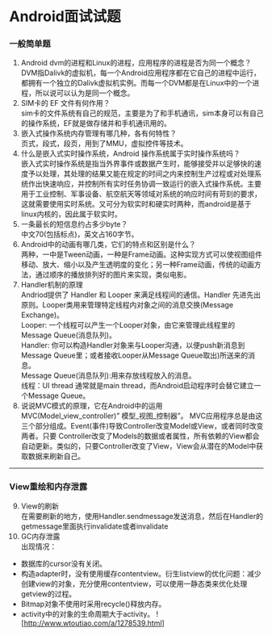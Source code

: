 # Android面试试题
### 一般简单题
1. Android dvm的进程和Linux的进程，应用程序的进程是否为同一个概念？  
  DVM指Dalivk的虚拟机，每一个Android应用程序都在它自己的进程中运行，都拥有一个独立的Dalivk虚拟机实例。而每一个DVM都是在Linux中的一个进程，所以说可以认为是同一个概念。
2. SIM卡的 EF 文件有何作用？  
  sim卡的文件系统有自己的规范，主要是为了和手机通讯，sim本身可以有自己的操作系统，EF就是做存储并和手机通讯用的。
3. 嵌入式操作系统内存管理有哪几种，各有何特性？  
  页式，段式，段页，用到了MMU，虚拟控件等技术。
4. 什么是嵌入式实时操作系统，Android 操作系统属于实时操作系统吗？  
  嵌入式实时操作系统是指当外界事件或数据产生时，能够接受并以足够快的速度予以处理，其处理的结果又能在规定的时间之内来控制生产过程或对处理系统作出快速响应，并控制所有实时任务协调一致运行的嵌入式操作系统。主要用于工业控制、军事设备、航空航天等领域对系统的响应时间有苛刻的要求，这就需要使用实时系统。又可分为软实时和硬实时两种，而android是基于linux内核的，因此属于软实时。
5. 一条最长的短信息约占多少byte？  
  中文70(包括标点)，英文占160字节。
6. Android中的动画有哪几类，它们的特点和区别是什么？  
  两种，一中是Tween动画，一种是Frame动画。这种实现方式可以使视图组件移动、放大、缩小以及产生透明度的变化；另一种Frame动画，传统的动画方法，通过顺序的播放排列好的图片来实现，类似电影。
7. Handler机制的原理  
  Andriod提供了 Handler 和 Looper 来满足线程间的通信。Handler 先进先出原则。Looper类用来管理特定线程内对象之间的消息交换(Message Exchange)。  
  Looper: 一个线程可以产生一个Looper对象，由它来管理此线程里的Message Queue(消息队列)。  
  Handler: 你可以构造Handler对象来与Looper沟通，以便push新消息到Message Queue里；或者接收Looper从Message Queue取出)所送来的消息。  
  Message Queue(消息队列):用来存放线程放入的消息。  
  线程：UI thread 通常就是main thread，而Android启动程序时会替它建立一个Message Queue。  
8. 说说MVC模式的原理，它在Android中的运用  
  MVC(Model_view_controller)” 模型_视图_控制器”。 MVC应用程序总是由这三个部分组成。Event(事件)导致Controller改变Model或View，或者同时改变两者。只要 Controller改变了Models的数据或者属性，所有依赖的View都会自动更新。类似的，只要Controller改变了View，View会从潜在的Model中获取数据来刷新自己。  
***
### View重绘和内存泄露
9. View的刷新  
  在需要刷新的地方，使用Handler.sendmessage发送消息，然后在Handler的getmessage里面执行invalidate或者invalidate  
10. GC内存泄露  
  出现情况：  
  * 数据库的cursor没有关闭。
  * 构造adapter时，没有使用缓存contentview。衍生listview的优化问题：减少创建view的对象，充分使用contentview，可以使用一静态类来优化处理getview的过程。
  * Bitmap对象不使用时采用recycle()释放内存。
  * activity中的对象的生命周期大于activity。
![http://www.wtoutiao.com/a/1278539.html]
